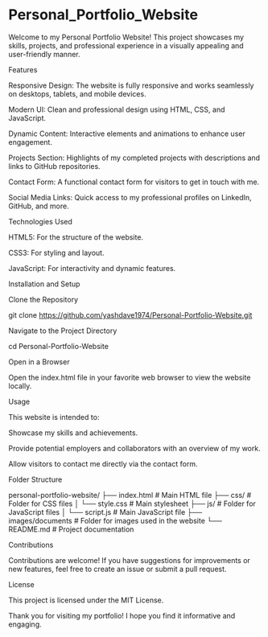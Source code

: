# Personal_Portfolio_Website
Welcome to my Personal Portfolio Website! This project showcases my skills, projects, and professional experience in a visually appealing and user-friendly manner.

Features

Responsive Design: The website is fully responsive and works seamlessly on desktops, tablets, and mobile devices.

Modern UI: Clean and professional design using HTML, CSS, and JavaScript.

Dynamic Content: Interactive elements and animations to enhance user engagement.

Projects Section: Highlights of my completed projects with descriptions and links to GitHub repositories.

Contact Form: A functional contact form for visitors to get in touch with me.

Social Media Links: Quick access to my professional profiles on LinkedIn, GitHub, and more.

Technologies Used

HTML5: For the structure of the website.

CSS3: For styling and layout.

JavaScript: For interactivity and dynamic features.

Installation and Setup

Clone the Repository

git clone https://github.com/yashdave1974/Personal-Portfolio-Website.git

Navigate to the Project Directory

cd Personal-Portfolio-Website

Open in a Browser

Open the index.html file in your favorite web browser to view the website locally.

Usage

This website is intended to:

Showcase my skills and achievements.

Provide potential employers and collaborators with an overview of my work.

Allow visitors to contact me directly via the contact form.

Folder Structure

personal-portfolio-website/
├── index.html          # Main HTML file
├── css/                # Folder for CSS files
│   └── style.css       # Main stylesheet
├── js/                 # Folder for JavaScript files
│   └── script.js       # Main JavaScript file
├── images/documents    # Folder for images used in the website
└── README.md           # Project documentation

Contributions

Contributions are welcome! If you have suggestions for improvements or new features, feel free to create an issue or submit a pull request.

License

This project is licensed under the MIT License.

Thank you for visiting my portfolio! I hope you find it informative and engaging.
